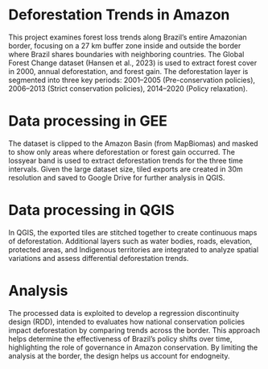 # Deforestation Trends in Amazon


This project examines forest loss trends along Brazil’s entire Amazonian border, focusing on a 27 km buffer zone inside and outside the border where Brazil shares boundaries with neighboring countries. The Global Forest Change dataset (Hansen et al., 2023) is used to extract forest cover in 2000, annual deforestation, and forest gain. The deforestation layer is segmented into three key periods: 2001–2005 (Pre-conservation policies), 2006–2013 (Strict conservation policies), 2014–2020 (Policy relaxation). 

# Data processing in GEE
The dataset is clipped to the Amazon Basin (from MapBiomas) and masked to show only areas where deforestation or forest gain occurred. The lossyear band is used to extract deforestation trends for the three time intervals. Given the large dataset size, tiled exports are created in 30m resolution and saved to Google Drive for further analysis in QGIS.

# Data processing in QGIS
In QGIS, the exported tiles are stitched together to create continuous maps of deforestation. Additional layers such as water bodies, roads, elevation, protected areas, and Indigenous territories are integrated to analyze spatial variations and assess differential deforestation trends.

# Analysis
The processed data is exploited to develop a regression discontinuity design (RDD), intended to evaluates how national conservation policies impact deforestation by comparing trends across the border. This approach helps determine the effectiveness of Brazil’s policy shifts over time, highlighting the role of governance in Amazon conservation. By limiting the analysis at the border, the design helps us account for endogneity. 







